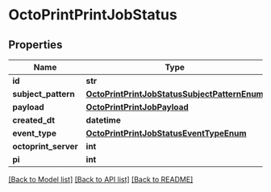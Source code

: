 # OctoPrintPrintJobStatus


## Properties
Name | Type | Description | Notes
------------ | ------------- | ------------- | -------------
**id** | **str** |  | [readonly] 
**subject_pattern** | [**OctoPrintPrintJobStatusSubjectPatternEnum**](OctoPrintPrintJobStatusSubjectPatternEnum.md) |  | 
**payload** | [**OctoPrintPrintJobPayload**](OctoPrintPrintJobPayload.md) |  | 
**created_dt** | **datetime** |  | [readonly] 
**event_type** | [**OctoPrintPrintJobStatusEventTypeEnum**](OctoPrintPrintJobStatusEventTypeEnum.md) |  | 
**octoprint_server** | **int** |  | 
**pi** | **int** |  | 

[[Back to Model list]](../README.md#documentation-for-models) [[Back to API list]](../README.md#documentation-for-api-endpoints) [[Back to README]](../README.md)



